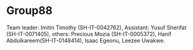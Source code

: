 # Group88
Team leader: Imitin Timothy (SH-IT-0042762),  Assistant: Yusuf Sherifat (SH-IT-0071405), others: Precious Mozia (SH-IT-0005372), Hanif Abdulkareem(SH-IT-0148414), Isaac Egeonu, Leezee Uwakwe.
